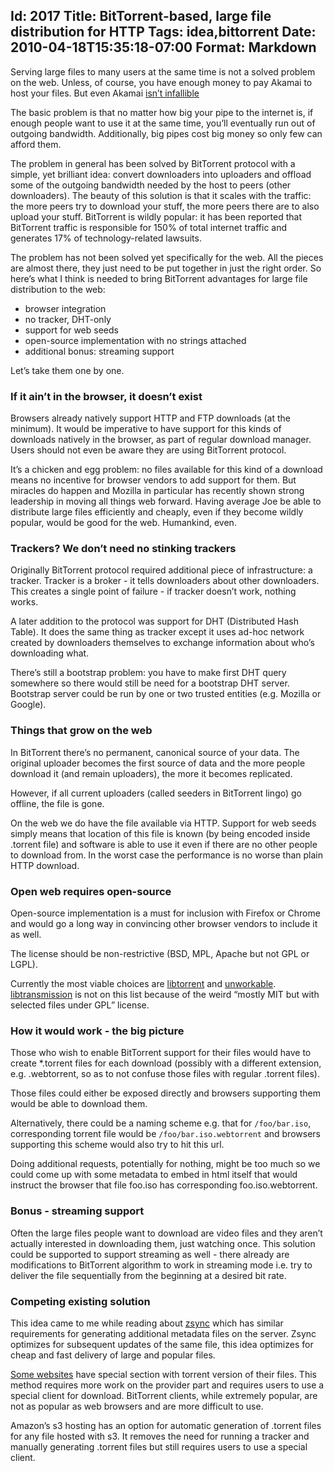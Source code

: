 Id: 2017
Title: BitTorrent-based, large file distribution for HTTP
Tags: idea,bittorrent
Date: 2010-04-18T15:35:18-07:00
Format: Markdown
--------------
Serving large files to many users at the same time is not a solved
problem on the web. Unless, of course, you have enough money to pay
Akamai to host your files. But even Akamai [isn’t
infallible](http://www.techcrunch.com/2009/01/21/the-day-live-web-video-streaming-failed-us/)

The basic problem is that no matter how big your pipe to the internet
is, if enough people want to use it at the same time, you’ll eventually
run out of outgoing bandwidth. Additionally, big pipes cost big money so
only few can afford them.

The problem in general has been solved by BitTorrent protocol with a
simple, yet brilliant idea: convert downloaders into uploaders and
offload some of the outgoing bandwidth needed by the host to peers
(other downloaders). The beauty of this solution is that it scales with
the traffic: the more peers try to download your stuff, the more peers
there are to also upload your stuff. BitTorrent is wildly popular: it
has been reported that BitTorrent traffic is responsible for 150% of
total internet traffic and generates 17% of technology-related lawsuits.

The problem has not been solved yet specifically for the web. All the
pieces are almost there, they just need to be put together in just the
right order. So here’s what I think is needed to bring BitTorrent
advantages for large file distribution to the web:

-   browser integration
-   no tracker, DHT-only
-   support for web seeds
-   open-source implementation with no strings attached
-   additional bonus: streaming support

Let’s take them one by one.

### If it ain’t in the browser, it doesn’t exist

Browsers already natively support HTTP and FTP downloads (at the
minimum). It would be imperative to have support for this kinds of
downloads natively in the browser, as part of regular download manager.
Users should not even be aware they are using BitTorrent protocol.

It’s a chicken and egg problem: no files available for this kind of a
download means no incentive for browser vendors to add support for them.
But miracles do happen and Mozilla in particular has recently shown
strong leadership in moving all things web forward. Having average Joe
be able to distribute large files efficiently and cheaply, even if they
become wildly popular, would be good for the web. Humankind, even.

### Trackers? We don’t need no stinking trackers

Originally BitTorrent protocol required additional piece of
infrastructure: a tracker. Tracker is a broker - it tells downloaders
about other downloaders. This creates a single point of failure - if
tracker doesn’t work, nothing works.

A later addition to the protocol was support for DHT (Distributed Hash
Table). It does the same thing as tracker except it uses ad-hoc network
created by downloaders themselves to exchange information about who’s
downloading what.

There’s still a bootstrap problem: you have to make first DHT query
somewhere so there would still be need for a bootstrap DHT server.
Bootstrap server could be run by one or two trusted entities (e.g.
Mozilla or Google).

### Things that grow on the web

In BitTorrent there’s no permanent, canonical source of your data. The
original uploader becomes the first source of data and the more people
download it (and remain uploaders), the more it becomes replicated.

However, if all current uploaders (called seeders in BitTorrent lingo)
go offline, the file is gone.

On the web we do have the file available via HTTP. Support for web seeds
simply means that location of this file is known (by being encoded
inside .torrent file) and software is able to use it even if there are
no other people to download from. In the worst case the performance is
no worse than plain HTTP download.

### Open web requires open-source

Open-source implementation is a must for inclusion with Firefox or
Chrome and would go a long way in convincing other browser vendors to
include it as well.

The license should be non-restrictive (BSD, MPL, Apache but not GPL or
LGPL).

Currently the most viable choices are
[libtorrent](http://www.rasterbar.com/products/libtorrent/index.html)
and [unworkable](http://p2presearch.com/unworkable/).
[libtransmission](http://www.transmissionbt.com) is not on this list
because of the weird “mostly MIT but with selected files under GPL”
license.

### How it would work - the big picture

Those who wish to enable BitTorrent support for their files would have
to create \*.torrent files for each download (possibly with a different
extension, e.g. .webtorrent, so as to not confuse those files with
regular .torrent files).

Those files could either be exposed directly and browsers supporting
them would be able to download them.

Alternatively, there could be a naming scheme e.g. that for
`/foo/bar.iso`, corresponding torrent file would be
`/foo/bar.iso.webtorrent` and browsers supporting this scheme would also
try to hit this url.

Doing additional requests, potentially for nothing, might be too much so
we could come up with some metadata to embed in html itself that would
instruct the browser that file foo.iso has corresponding
foo.iso.webtorrent.

### Bonus - streaming support

Often the large files people want to download are video files and they
aren’t actually interested in downloading them, just watching once. This
solution could be supported to support streaming as well - there already
are modifications to BitTorrent algorithm to work in streaming mode i.e.
try to deliver the file sequentially from the beginning at a desired bit
rate.

### Competing existing solution

This idea came to me while reading about
[zsync](http://zsync.moria.org.uk/) which has similar requirements for
generating additional metadata files on the server. Zsync optimizes for
subsequent updates of the same file, this idea optimizes for cheap and
fast delivery of large and popular files.

[Some websites](http://torrent.fedoraproject.org/) have special section
with torrent version of their files. This method requires more work on
the provider part and requires users to use a special client for
download. BitTorrent clients, while extremely popular, are not as
popular as web browsers and are more difficult to use.

Amazon’s s3 hosting has an option for automatic generation of .torrent
files for any file hosted with s3. It removes the need for running a
tracker and manually generating .torrent files but still requires users
to use a special client.
